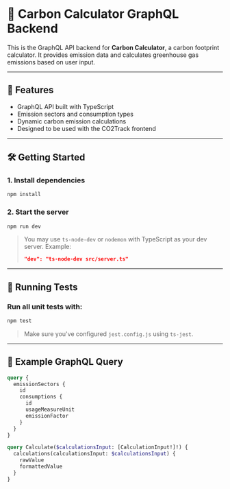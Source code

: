 # 🧠 Carbon Calculator GraphQL Backend

This is the GraphQL API backend for **Carbon Calculator**, a carbon footprint calculator. It provides emission data and calculates greenhouse gas emissions based on user input.

---

## 🚀 Features

- GraphQL API built with TypeScript
- Emission sectors and consumption types
- Dynamic carbon emission calculations
- Designed to be used with the CO2Track frontend

---

## 🛠 Getting Started

### 1. Install dependencies

```bash
npm install
```

### 2. Start the server

```bash
npm run dev
```

> You may use `ts-node-dev` or `nodemon` with TypeScript as your dev server. Example:
>
> ```json
> "dev": "ts-node-dev src/server.ts"
> ```

---

## 🔬 Running Tests

### Run all unit tests with:

```bash
npm test
```

> Make sure you've configured `jest.config.js` using `ts-jest`.

---

## 📂 Example GraphQL Query

```graphql
query {
  emissionSectors {
    id
    consumptions {
      id
      usageMeasureUnit
      emissionFactor
    }
  }
}
```

```graphql
query Calculate($calculationsInput: [CalculationInput!]!) {
  calculations(calculationsInput: $calculationsInput) {
    rawValue
    formattedValue
  }
}
```
